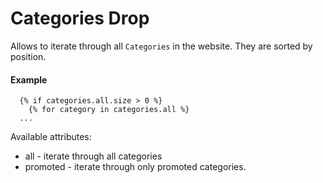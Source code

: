 # Categories Drop

Allows to iterate through all `Categories` in the website. They are sorted by position.

#### Example

~~~ liquid
  {% if categories.all.size > 0 %}
    {% for category in categories.all %}
  ...
~~~

Available attributes:

* all - iterate through all categories
* promoted - iterate through only promoted categories.

